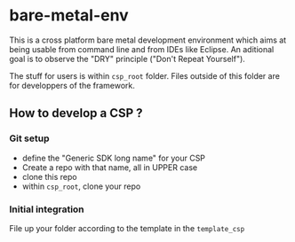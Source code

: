 # bare-metal-env

This is a cross platform bare metal development environment which aims at being usable from command line and from IDEs like Eclipse. An aditional goal is to observe the "DRY" principle ("Don't Repeat Yourself").

The stuff for users is within `csp_root` folder. 
Files outside of this folder are for developpers of the framework.

## How to develop a CSP ?

### Git setup
- define the "Generic SDK long name" for your CSP
- Create a repo with that name, all in UPPER case
- clone this repo
- within `csp_root`, clone your repo

### Initial integration
File up your folder according to the template in the `template_csp`


